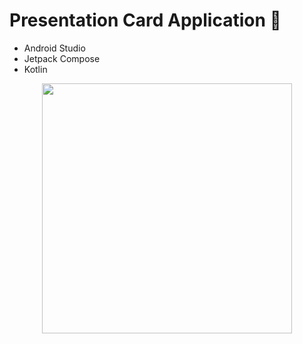 # Presentation Card Application 🪪

- Android Studio
- Jetpack Compose
- Kotlin

<div align="center">
  <img src="https://github.com/martinwilchesdev/presentation_card_app/assets/105892607/6b147a23-69ee-4bb1-90e4-80a95b9155b3" width="400">
</div>
